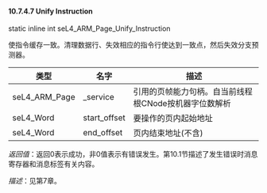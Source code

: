 #### 10.7.4.7  Unify Instruction

static inline int seL4_ARM_Page_Unify_Instruction

使指令缓存一致。清理数据行、失效相应的指令行使达到一致点，然后失效分支预测器。

类型 | 名字 | 描述
--- | --- | ---
seL4_ARM_Page | _service | 引用的页帧能力句柄。自当前线程根CNode按机器字位数解析
seL4_Word | start_offset | 要操作的页内起始地址
seL4_Word | end_offset | 页内结束地址(不含)

*返回值*：返回0表示成功，非0值表示有错误发生。第10.1节描述了发生错误时消息寄存器和消息标签有关内容。

*描述*：见第7章。
